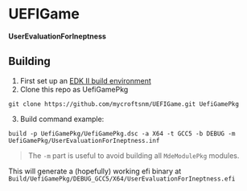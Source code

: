 # UEFIGame
**UserEvaluationForIneptness**

## Building 
1. First set up an [EDK II build environment](https://github.com/tianocore/tianocore.github.io/wiki/Getting-Started-with-EDK-II)
2. Clone this repo as UefiGamePkg
```
git clone https://github.com/mycroftsnm/UEFIGame.git UefiGamePkg       
```
3. Build command example:
```
build -p UefiGamePkg/UefiGamePkg.dsc -a X64 -t GCC5 -b DEBUG -m UefiGamePkg/UserEvaluationForIneptness.inf  
```
> The `-m` part is useful to avoid building all `MdeModulePkg` modules.


This will generate a (hopefully) working efi binary at `Build/UefiGamePkg/DEBUG_GCC5/X64/UserEvaluationForIneptness.efi`
